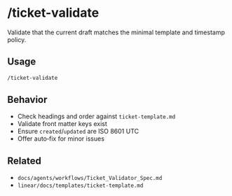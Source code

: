 # /ticket-validate

Validate that the current draft matches the minimal template and timestamp policy.

## Usage

```bash
/ticket-validate
```

## Behavior

- Check headings and order against `ticket-template.md`
- Validate front matter keys exist
- Ensure `created`/`updated` are ISO 8601 UTC
- Offer auto‑fix for minor issues

## Related

- `docs/agents/workflows/Ticket_Validator_Spec.md`
- `linear/docs/templates/ticket-template.md`
